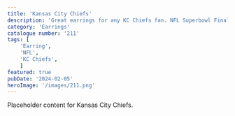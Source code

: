 ```yaml
---
title: 'Kansas City Chiefs'
description: 'Great earrings for any KC Chiefs fan. NFL Superbowl Finalists 2024'
category: 'Earrings'
catalogue number: '211'
tags: [
    'Earring', 
    'NFL',
    'KC Chiefs', 
    ]
featured: true
pubDate: '2024-02-05'
heroImage: '/images/211.png'
---
```


Placeholder content for Kansas City Chiefs.